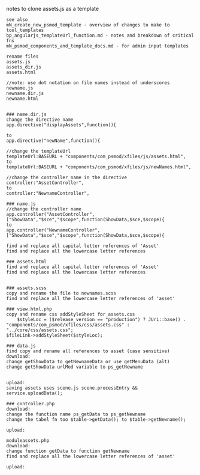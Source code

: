 notes to clone assets.js as a template

	see also 
	mN_create_new_psmod_template - overview of changes to make to tool_templates
	bp_angularjs_templateUrl_function.md - notes and breakdown of critical fns
	mN_psmod_components_and_template_docs.md - for admin input templates

	rename files
	assets.js
	assets_dir.js
	assets.html

	//note: use dot notation on file names instead of underscores
	newname.js
	newname.dir.js
	newname.html

	
	### name.dir.js  
	change the directive name
	app.directive("displayAssets",function(){

	to 
	app.directive("newName",function(){

	//change the templateUrl
	templateUrl:BASEURL + "components/com_psmod/xfiles/js/assets.html",
	to 
	templateUrl:BASEURL + "components/com_psmod/xfiles/js/newNames.html",
	
	//change the controller name in the directive
	controller:"AssetController",
	to
	controller:"NewnameController",
	
	### name.js
	//change the controller name
	app.controller("AssetController",["ShowData","$sce","$scope",function(ShowData,$sce,$scope){
	to 
	app.controller("NewnameController",["ShowData","$sce","$scope",function(ShowData,$sce,$scope){
	
	find and replace all capital letter references of 'Asset'
	find and replace all the lowercase letter references
	
	### assets.html
	find and replace all capital letter references of 'Asset'
	find and replace all the lowercase letter references

	
	### assets.scss
	copy and rename the file to newnames.scss
	find and replace all the lowercase letter references of 'asset'
	
	### view.html.php
	copy and rename css addStyleSheet for assets.css
	    $styleLoc = ($release_version == "production") ? JUri::base() . "components/com_psmod/xfiles/css/assets.css" : "../core/css/assets.css";
    $fileLink->addStyleSheet($styleLoc);
	
	### data.js
	find copy and rename all references to asset (case sensitive)
	download:
	change getShowData to getNewnameData or use getMenuData (alt)
	change getShowData urlMod variable to ps_getNewname
	
	
	upload:
	saving assets uses scene.js scene.processEntry && 
	service.uploadData();
	
	### controller.php
	download:
	change the function name ps_getData to ps_getNewname
	change the tabel fn too $table->getData(); to $table->getNewname();
	
	upload:
	
	moduleassets.php
	download:
	change function getData to function getNewname
	find and replace all the lowercase letter references of 'asset'
	
	upload:
	
	